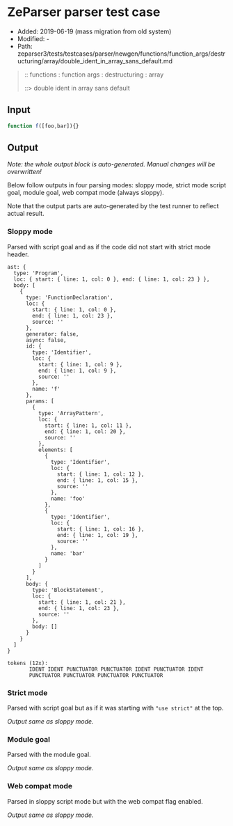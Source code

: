 # ZeParser parser test case

- Added: 2019-06-19 (mass migration from old system)
- Modified: -
- Path: zeparser3/tests/testcases/parser/newgen/functions/function_args/destructuring/array/double_ident_in_array_sans_default.md

> :: functions : function args : destructuring : array
>
> ::> double ident in array sans default

## Input

`````js
function f([foo,bar]){}
`````

## Output

_Note: the whole output block is auto-generated. Manual changes will be overwritten!_

Below follow outputs in four parsing modes: sloppy mode, strict mode script goal, module goal, web compat mode (always sloppy).

Note that the output parts are auto-generated by the test runner to reflect actual result.

### Sloppy mode

Parsed with script goal and as if the code did not start with strict mode header.

`````
ast: {
  type: 'Program',
  loc: { start: { line: 1, col: 0 }, end: { line: 1, col: 23 } },
  body: [
    {
      type: 'FunctionDeclaration',
      loc: {
        start: { line: 1, col: 0 },
        end: { line: 1, col: 23 },
        source: ''
      },
      generator: false,
      async: false,
      id: {
        type: 'Identifier',
        loc: {
          start: { line: 1, col: 9 },
          end: { line: 1, col: 9 },
          source: ''
        },
        name: 'f'
      },
      params: [
        {
          type: 'ArrayPattern',
          loc: {
            start: { line: 1, col: 11 },
            end: { line: 1, col: 20 },
            source: ''
          },
          elements: [
            {
              type: 'Identifier',
              loc: {
                start: { line: 1, col: 12 },
                end: { line: 1, col: 15 },
                source: ''
              },
              name: 'foo'
            },
            {
              type: 'Identifier',
              loc: {
                start: { line: 1, col: 16 },
                end: { line: 1, col: 19 },
                source: ''
              },
              name: 'bar'
            }
          ]
        }
      ],
      body: {
        type: 'BlockStatement',
        loc: {
          start: { line: 1, col: 21 },
          end: { line: 1, col: 23 },
          source: ''
        },
        body: []
      }
    }
  ]
}

tokens (12x):
       IDENT IDENT PUNCTUATOR PUNCTUATOR IDENT PUNCTUATOR IDENT
       PUNCTUATOR PUNCTUATOR PUNCTUATOR PUNCTUATOR
`````

### Strict mode

Parsed with script goal but as if it was starting with `"use strict"` at the top.

_Output same as sloppy mode._

### Module goal

Parsed with the module goal.

_Output same as sloppy mode._

### Web compat mode

Parsed in sloppy script mode but with the web compat flag enabled.

_Output same as sloppy mode._
